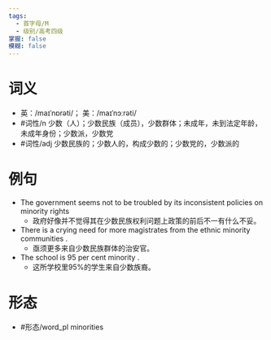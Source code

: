 ```yaml
---
tags:
  - 首字母/M
  - 级别/高考四级
掌握: false
模糊: false
---
```

# 词义
- 英：/maɪˈnɒrəti/； 美：/maɪˈnɔːrəti/
- #词性/n  少数（人）；少数民族（成员），少数群体；未成年，未到法定年龄，未成年身份；少数派，少数党
- #词性/adj  少数民族的；少数人的，构成少数的；少数党的，少数派的
# 例句
- The government seems not to be troubled by its inconsistent policies on minority rights
	- 政府好像并不觉得其在少数民族权利问题上政策的前后不一有什么不妥。
- There is a crying need for more magistrates from the ethnic minority communities .
	- 亟须更多来自少数民族群体的治安官。
- The school is 95 per cent minority .
	- 这所学校里95%的学生来自少数族裔。
# 形态
- #形态/word_pl minorities
